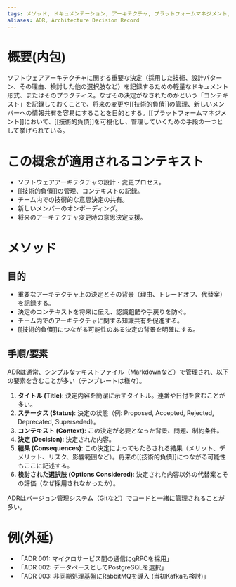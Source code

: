 ```yaml
---
tags: メソッド, ドキュメンテーション, アーキテクチャ, プラットフォームマネジメント, 技術的負債
aliases: ADR, Architecture Decision Record
---
```


# 概要(内包)

ソフトウェアアーキテクチャに関する重要な決定（採用した技術、設計パターン、その理由、検討した他の選択肢など）を記録するための軽量なドキュメント形式、またはそのプラクティス。なぜその決定がなされたのかという「コンテキスト」を記録しておくことで、将来の変更や[[技術的負債]]の管理、新しいメンバーへの情報共有を容易にすることを目的とする。[[プラットフォームマネジメント]]において、[[技術的負債]]を可視化し、管理していくための手段の一つとして挙げられている。

# この概念が適用されるコンテキスト

- ソフトウェアアーキテクチャの設計・変更プロセス。
- [[技術的負債]]の管理、コンテキストの記録。
- チーム内での技術的な意思決定の共有。
- 新しいメンバーのオンボーディング。
- 将来のアーキテクチャ変更時の意思決定支援。

# メソッド

## 目的

- 重要なアーキテクチャ上の決定とその背景（理由、トレードオフ、代替案）を記録する。
- 決定のコンテキストを将来に伝え、認識齟齬や手戻りを防ぐ。
- チーム内でのアーキテクチャに関する知識共有を促進する。
- [[技術的負債]]につながる可能性のある決定の背景を明確にする。

## 手順/要素

ADRは通常、シンプルなテキストファイル（Markdownなど）で管理され、以下の要素を含むことが多い（テンプレートは様々）。

1.  **タイトル (Title)**: 決定内容を簡潔に示すタイトル。連番や日付を含むことが多い。
2.  **ステータス (Status)**: 決定の状態（例: Proposed, Accepted, Rejected, Deprecated, Superseded）。
3.  **コンテキスト (Context)**: この決定が必要となった背景、問題、制約条件。
4.  **決定 (Decision)**: 決定された内容。
5.  **結果 (Consequences)**: この決定によってもたらされる結果（メリット、デメリット、リスク、影響範囲など）。将来の[[技術的負債]]につながる可能性もここに記述する。
6.  **検討された選択肢 (Options Considered)**: 決定された内容以外の代替案とその評価（なぜ採用されなかったか）。

ADRはバージョン管理システム（Gitなど）でコードと一緒に管理されることが多い。

# 例(外延)

- 「ADR 001: マイクロサービス間の通信にgRPCを採用」
- 「ADR 002: データベースとしてPostgreSQLを選択」
- 「ADR 003: 非同期処理基盤にRabbitMQを導入 (当初Kafkaも検討)」
